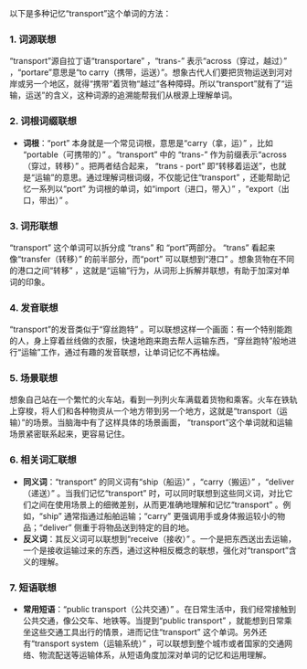 以下是多种记忆“transport”这个单词的方法：

### 1. 词源联想
“transport”源自拉丁语“transportare” ，“trans-” 表示“across（穿过，越过）” ，“portare”意思是“to carry（携带，运送）”。想象古代人们要把货物运送到河对岸或另一个地区，就得“携带”着货物“越过”各种障碍。所以“transport”就有了“运输，运送”的含义，这种词源的追溯能帮我们从根源上理解单词。

### 2. 词根词缀联想
 - **词根**：“port” 本身就是一个常见词根，意思是“carry（拿，运）” ，比如 “portable（可携带的）” 。“transport” 中的 “trans-” 作为前缀表示“across（穿过，转移）” 。把两者结合起来， “trans - port” 即“转移着运送”，也就是“运输”的意思。通过理解词根词缀，不仅能记住“transport” ，还能帮助记忆一系列以“port” 为词根的单词，如“import（进口，带入）” ，“export（出口，带出）” 。

### 3. 词形联想
“transport” 这个单词可以拆分成 “trans” 和 “port”两部分。 “trans” 看起来像“transfer（转移）” 的前半部分，而“port” 可以联想到“港口” 。想象货物在不同的港口之间“转移” ，这就是“运输”行为，从词形上拆解并联想，有助于加深对单词的印象。

### 4. 发音联想
“transport”的发音类似于“穿丝跑特” 。可以联想这样一个画面：有一个特别能跑的人，身上穿着丝线做的衣服，快速地跑来跑去帮人运输东西，“穿丝跑特”般地进行“运输”工作，通过有趣的发音联想，让单词记忆不再枯燥。

### 5. 场景联想
想象自己站在一个繁忙的火车站，看到一列列火车满载着货物和乘客。火车在铁轨上穿梭，将人们和各种物资从一个地方带到另一个地方，这就是“transport（运输）”的场景。当脑海中有了这样具体的场景画面， “transport”这个单词就和运输场景紧密联系起来，更容易记住。

### 6. 相关词汇联想
 - **同义词**：“transport” 的同义词有“ship（船运）” ，“carry（搬运）” ，“deliver（递送）” 。当我们记忆“transport” 时，可以同时联想到这些同义词，对比它们之间在使用场景上的细微差别，从而更准确地理解和记忆“transport” 。例如，“ship” 通常指通过船舶运输；“carry” 更强调用手或身体搬运较小的物品；“deliver” 侧重于将物品送到特定的目的地。
 - **反义词**：其反义词可以联想到“receive（接收）” 。一个是把东西送出去运输，一个是接收运输过来的东西，通过这种相反概念的联想，强化对“transport”含义的理解。

### 7. 短语联想
 - **常用短语**：“public transport（公共交通）” 。在日常生活中，我们经常接触到公共交通，像公交车、地铁等。当提到“public transport” ，就能想到日常乘坐这些交通工具出行的情景，进而记住“transport” 这个单词。另外还有“transport system（运输系统）” ，可以联想到整个城市或者国家的交通网络、物流配送等运输体系，从短语角度加深对单词的记忆和运用理解。 